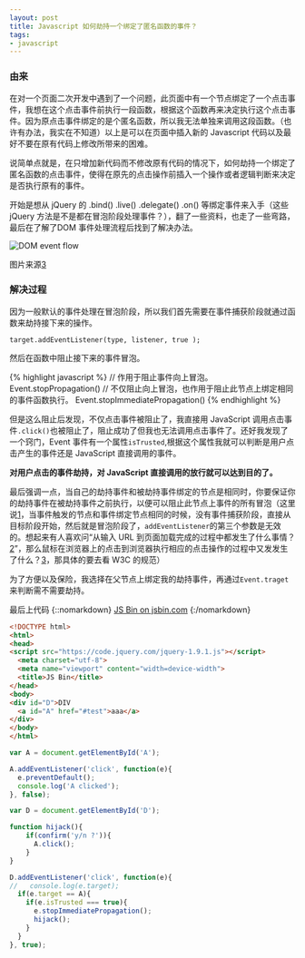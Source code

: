```yaml
---
layout: post
title: Javascript 如何劫持一个绑定了匿名函数的事件？
tags:
- javascript
---
```

### 由来
在对一个页面二次开发中遇到了一个问题，此页面中有一个节点绑定了一个点击事件，我想在这个点击事件前执行一段函数，根据这个函数再来决定执行这个点击事件。因为原点击事件绑定的是个匿名函数，所以我无法单独来调用这段函数。（也许有办法，我实在不知道）以上是可以在页面中插入新的 Javascript 代码以及最好不要在原有代码上修改所带来的困难。

说简单点就是，在只增加新代码而不修改原有代码的情况下，如何劫持一个绑定了匿名函数的点击事件，使得在原先的点击操作前插入一个操作或者逻辑判断来决定是否执行原有的事件。

开始是想从 jQuery 的 .bind() .live() .delegate() .on() 等绑定事件来入手（这些 jQuery 方法是不是都在冒泡阶段处理事件？），翻了一些资料，也走了一些弯路，最后在了解了DOM 事件处理流程后找到了解决办法。


<img  class="png" alt="DOM event flow" src="https://f.xavierskip.com:42049/i/4942dfaba905fe948106ae2d1d3a142ffb67a3971aea9846632b5a0bc38bc104.svg">

图片来源[3]

### 解决过程


因为一般默认的事件处理在冒泡阶段，所以我们首先需要在事件捕获阶段就通过函数来劫持接下来的操作。

`target.addEventListener(type, listener, true );`

然后在函数中阻止接下来的事件冒泡。

{% highlight javascript %}
// 作用于阻止事件向上冒泡。
Event.stopPropagation()
// 不仅阻止向上冒泡，也作用于阻止此节点上绑定相同的事件函数执行。
Event.stopImmediatePropagation()
{% endhighlight %}

但是这么阻止后发现，不仅点击事件被阻止了，我直接用 JavaScript 调用点击事件`.click()`也被阻止了，阻止成功了但我也无法调用点击事件了。还好我发现了一个窍门，Event 事件有一个属性`isTrusted`,根据这个属性我就可以判断是用户点击产生的事件还是 JavaScript 直接调用的事件。

**对用户点击的事件劫持，对 JavaScript 直接调用的放行就可以达到目的了。**

最后强调一点，当自己的劫持事件和被劫持事件绑定的节点是相同时，你要保证你的劫持事件在被劫持事件之前执行，以便可以阻止此节点上事件的所有冒泡（这里说[1]，当事件触发的节点和事件绑定节点相同的时候，没有事件捕获阶段，直接从目标阶段开始，然后就是冒泡阶段了，`addEventListener`的第三个参数是无效的。想起来有人喜欢问“从输入 URL 到页面加载完成的过程中都发生了什么事情？[2]”，那么鼠标在浏览器上的点击到浏览器执行相应的点击操作的过程中又发发生了什么？[3]，那具体的要去看 W3C 的规范）

为了方便以及保险，我选择在父节点上绑定我的劫持事件，再通过`Event.traget`来判断需不需要劫持。

最后上代码
{::nomarkdown}
<a class="jsbin-embed" href="http://jsbin.com/pohogogewu/embed?html,js,console,output" target="_blank">JS Bin on jsbin.com</a><script src="http://static.jsbin.com/js/embed.min.js?3.35.9"></script>
{:/nomarkdown}

```html
<!DOCTYPE html>
<html>
<head>
<script src="https://code.jquery.com/jquery-1.9.1.js"></script>
  <meta charset="utf-8">
  <meta name="viewport" content="width=device-width">
  <title>JS Bin</title>
</head>
<body>
<div id="D">DIV
  <a id="A" href="#test">aaa</a>
</div>
</body>
</html>
```
```javascript
var A = document.getElementById('A');

A.addEventListener('click', function(e){
  e.preventDefault();
  console.log('A clicked');
}, false);

var D = document.getElementById('D');

function hijack(){
    if(confirm('y/n ?')){
      A.click();
    }
}

D.addEventListener('click', function(e){
//   console.log(e.target);
  if(e.target == A){
    if(e.isTrusted === true){
      e.stopImmediatePropagation();
      hijack();
    }
  }
}, true);
```

[1]:http://harttle.com/2015/07/31/javascript-event.html
[2]:http://fex.baidu.com/blog/2014/05/what-happen/
[3]:http://www.w3.org/TR/DOM-Level-3-Events/#dom-event-architecture

